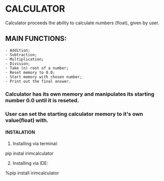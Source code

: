 # CALCULATOR

Calculator proceeds the ability to calculate numbers (float), given by user.

## MAIN FUNCTIONS:
    - Addition;
    - Subtraction;
    - Multiplication;
    - Division;
    - Take (n) root of a number;
    - Reset memory to 0.0;
    - Start memory with chosen number;
    - Print out the final answer.

### Calculator has its own memory and manipulates its starting number 0.0 until it is reseted.
### User can set the starting calculator memory to it's own value(float) with.

#### INSTALATION

1. Installing via terminal:

pip instal irimcalculator

2. Installing via IDE:

%pip install irimcalculator